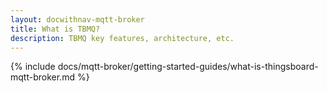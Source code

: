 ```yaml
---
layout: docwithnav-mqtt-broker
title: What is TBMQ?
description: TBMQ key features, architecture, etc.
---
```


{% include docs/mqtt-broker/getting-started-guides/what-is-thingsboard-mqtt-broker.md %}
